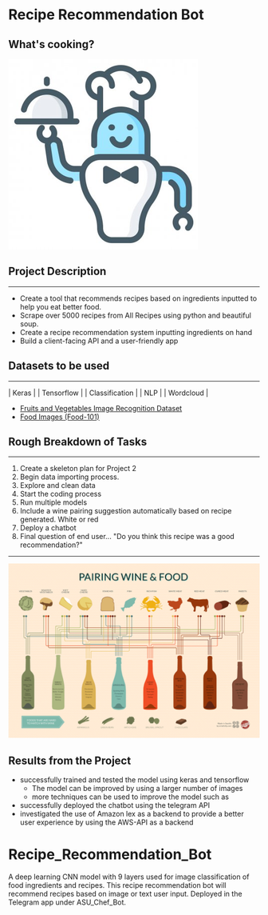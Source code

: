# Recipe Recommendation Bot
## What's cooking?
![](Images/robo_chef_cartoon.jpeg)



## Project Description
______________________________________________________________________________________________________________________
- Create a tool that recommends recipes based on ingredients inputted to help you eat better food.
- Scrape over 5000 recipes from All Recipes using python and beautiful soup.
- Create a recipe recommendation system inputting ingredients on hand
- Build a client-facing API and a user-friendly app 

## Datasets to be used
_______________________________________________________________________________________________________________________
| Keras |
| Tensorflow |
| Classification |
| NLP |
| Wordcloud |

- [Fruits and Vegetables Image Recognition Dataset](https://www.kaggle.com/datasets/kritikseth/fruit-and-vegetable-image-recognition)
- [Food Images (Food-101)](https://www.kaggle.com/datasets/kmader/food41)


## Rough Breakdown of Tasks
_______________________________________________________________________________________________________________________
1. Create a skeleton plan for Project 2
2. Begin data importing process. 
3. Explore and clean data
4. Start the coding process 
5. Run multiple models
6. Include a wine pairing suggestion automatically based on recipe generated. White or red
6. Deploy a chatbot
7. Final question of end user... "Do you think this recipe was a good recommendation?"

_______________________________________________________________________________________________________________________

![](Images/wine-and-food-pairing-chart.png)

## Results from the Project

- successfully trained and tested the model using keras and tensorflow
    - The model can be improved by using a larger number of images
    - more techniques can be used to improve the model such as 
- successfully deployed the chatbot using the telegram API 
- investigated the use of Amazon lex as a backend to provide a better user experience by using the AWS-API as a backend

# Recipe_Recommendation_Bot
A deep learning CNN model with 9 layers used for image classification of food ingredients and recipes. This recipe recommendation bot will recommend recipes based on image or text user input. Deployed in the Telegram app under ASU_Chef_Bot.
